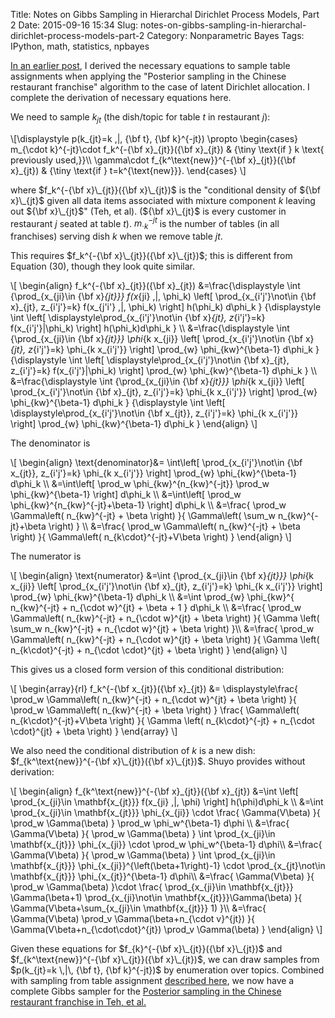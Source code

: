 Title: Notes on Gibbs Sampling in Hierarchal Dirichlet Process Models, Part 2
Date: 2015-09-16 15:34
Slug: notes-on-gibbs-sampling-in-hierarchal-dirichlet-process-models-part-2
Category: Nonparametric Bayes
Tags: IPython, math, statistics, npbayes

[In an earlier post](http://stiglerdiet.com/blog/2015/Sep/11/notes-on-gibbs-sampling-in-hierarchal-dirichlet-process-models/), I derived the necessary equations to sample table assignments when applying the "Posterior sampling in the Chinese restaurant franchise" algorithm to the case of latent Dirichlet allocation. I complete the derivation of necessary equations here.

We need to sample $k_{jt}$ (the dish/topic for table $t$ in restaurant $j$):

\\[\displaystyle
    p(k_{jt}=k \,|\, {\bf t}, {\bf k}^{-jt}) \propto
    \begin{cases}
        m_{\cdot k}^{-jt}\cdot f_k^{-{\bf x}\_{jt}}({\bf x}\_{jt})
            & {\tiny \text{if } k \text{ previously used,}}\\\\
        \gamma\cdot f_{k^\text{new}}^{-{\bf x}\_{jt}}({\bf x}\_{jt})
            & {\tiny \text{if } t=k^{\text{new}}}.
    \end{cases}
\\]

where $f_k^{-{\bf x}\_{jt}}({\bf x}\_{jt})$ is the "conditional density of ${\bf x}\_{jt}$ given all data items associated with mixture component $k$ leaving out ${\bf x}\_{jt}$" (Teh, et al). (${\bf x}\_{jt}$ is every customer in restaurant $j$ seated at table $t$). $m_{\cdot k}^{-jt}$ is the number of tables (in all franchises) serving dish $k$ when we remove table $jt$.

This requires $f_k^{-{\bf x}\_{jt}}({\bf x}\_{jt})$; this is different from Equation (30), though they look quite similar.

\\[
\begin{align}
    f_k^{-{\bf x}\_{jt}}({\bf x}\_{jt})
    &=\frac{\displaystyle
            \int
                {\prod_{x_{ji}\in {\bf x}_{jt}}}
                f(x_{ji} \,|\, \phi_k)
                   \left[
                   \prod_{x_{i'j'}\not\in {\bf x}\_{jt}, z\_{i'j'}=k}
                        f(x_{j'i'} \,|\, \phi_k)
                   \right]
                        h(\phi_k)
                        d\phi_k
        }
        {\displaystyle
            \int
                \left[
                    \displaystyle\prod_{x_{i'j'}\not\in {\bf x}_{jt}, z_{i'j'}=k}
                    f(x_{i'j'}|\phi_k)
                \right]
                h(\phi_k)d\phi_k
        } \\\\
    &=\frac{\displaystyle
            \int
                {\prod_{x_{ji}\in {\bf x}_{jt}}}
                \phi_{k x_{ji}}
                   \left[
                   \prod_{x_{i'j'}\not\in {\bf x}_{jt}, z_{i'j'}=k}
                        \phi_{k x_{i'j'}}
                   \right]
                        \prod_{w}
                    \phi_{kw}^{\beta-1}
                        d\phi_k
        }
        {\displaystyle
            \int
                \left[
                    \displaystyle\prod_{x_{i'j'}\not\in {\bf x}\_{jt}, z\_{i'j'}=k}
                    f(x_{i'j'}|\phi_k)
                \right]
                \prod_{w}
                    \phi_{kw}^{\beta-1}
                    d\phi_k
        } \\\\
    &=\frac{\displaystyle
            \int
                {\prod_{x_{ji}\in {\bf x}_{jt}}}
                \phi_{k x_{ji}}
                   \left[
                   \prod_{x\_{i'j'}\not\in {\bf x}\_{jt}, z_{i'j'}=k}
                        \phi_{k x_{i'j'}}
                   \right]
                        \prod_{w}
                    \phi_{kw}^{\beta-1}
                        d\phi_k
        }
        {\displaystyle
            \int
                \left[
                    \displaystyle\prod_{x_{i'j'}\not\in {\bf x_{jt}}, z_{i'j'}=k}
                    \phi_{k x_{i'j'}}
                \right]
                \prod_{w}
                    \phi_{kw}^{\beta-1}
                    d\phi_k
        }
\end{align}
\\]

The denominator is

\\[
\begin{align}
    \text{denominator}&=
    \int\left[
        \prod_{x_{i'j'}\not\in {\bf x_{jt}}, z_{i'j'}=k}
        \phi_{k x_{i'j'}}
    \right]
    \prod_{w}
        \phi_{kw}^{\beta-1}
        d\phi_k \\\\
    &=\int\left[
        \prod_w \phi_{kw}^{n_{kw}^{-jt}} \prod_w \phi_{kw}^{\beta-1}
    \right]
        d\phi_k \\\\
    &=\int\left[
        \prod_w \phi_{kw}^{n_{kw}^{-jt}+\beta-1}
    \right]
        d\phi_k \\\\
    &=\frac{
        \prod_w \Gamma\left(
            n_{kw}^{-jt} + \beta
        \right)
    }{
        \Gamma\left( \sum_w
            n_{kw}^{-jt}+\beta
        \right)
    } \\\\
    &=\frac{
        \prod_w \Gamma\left(
            n_{kw}^{-jt} + \beta
        \right)
    }{
        \Gamma\left(
            n_{k\cdot}^{-jt}+V\beta
        \right)
    }
\end{align}
\\]

The numerator is

\\[
\begin{align}
    \text{numerator}
    &=\int
    {\prod_{x_{ji}\in {\bf x}_{jt}}}
    \phi_{k x_{ji}}
       \left[
       \prod_{x\_{i'j'}\not\in {\bf x}\_{jt}, z_{i'j'}=k}
            \phi_{k x_{i'j'}}
       \right]
            \prod_{w}
        \phi_{kw}^{\beta-1}
            d\phi_k \\\\
    &=\int
    \prod_{w}
        \phi_{kw}^{
            n_{kw}^{-jt} +
            n_{\cdot w}^{jt} +
            \beta + 1
            }
        d\phi_k \\\\
    &=\frac{
       \prod_w \Gamma\left(
           n_{kw}^{-jt} + n_{\cdot w}^{jt} + \beta
       \right)
    }{
      \Gamma \left(
        \sum_w
        n_{kw}^{-jt} + n_{\cdot w}^{jt} + \beta
      \right)
    }\\\\
    &=\frac{
       \prod_w \Gamma\left(
           n_{kw}^{-jt} + n_{\cdot w}^{jt} + \beta
       \right)
    }{
      \Gamma \left(
        n_{k\cdot}^{-jt} + n_{\cdot \cdot}^{jt} + \beta
      \right)
    }
\end{align}
\\]

This gives us a closed form version of this conditional distribution:

\\[
\begin{array}{rl}
    f_k^{-{\bf x\_{jt}}({\bf x}\_{jt})
    &= \displaystyle\frac{
       \prod_w \Gamma\left(
           n_{kw}^{-jt} + n_{\cdot w}^{jt} + \beta
       \right)
    }{
            \prod_w \Gamma\left(
                n_{kw}^{-jt} + \beta
            \right)
        }
    \frac{
            \Gamma\left(
                n_{k\cdot}^{-jt}+V\beta
            \right)
        }{
      \Gamma \left(
        n_{k\cdot}^{-jt} + n_{\cdot \cdot}^{jt} + \beta
      \right)
    }
\end{array}
\\]

We also need the conditional distribution of $k$ is a new dish: $f_{k^\text{new}}^{-{\bf x}\_{jt}}({\bf x}\_{jt})$. Shuyo provides without derivation:

\\[
\begin{align}
f_{k^\text{new}}^{-{\bf x}\_{jt}}({\bf x}\_{jt})
    &=\int
        \left[
        \prod_{x_{ji}\in \mathbf{x_{jt}}}
            f(x_{ji} \,|\, \phi)
        \right]
        h(\phi)d\phi_k
        \\\\
    &=\int
        \prod_{x_{ji}\in \mathbf{x_{jt}}}
            \phi_{x_{ji}}
        \cdot
        \frac{
                \Gamma(V\beta)
            }{
                \prod_w \Gamma(\beta)
        }
        \prod_w \phi_w^{\beta-1}
        d\phi \\\\
    &=\frac{
                \Gamma(V\beta)
            }{
                \prod_w \Gamma(\beta)
        }
        \int
            \prod_{x_{ji}\in \mathbf{x_{jt}}}
            \phi_{x_{ji}}
            \cdot
            \prod_w \phi_w^{\beta-1}
        d\phi\\\\
    &=\frac{
                \Gamma(V\beta)
            }{
                \prod_w \Gamma(\beta)
        }
        \int
            \prod_{x_{ji}\in \mathbf{x_{jt}}}
                \phi_{x_{ji}}^{\left(\beta+1\right)-1}
            \cdot
            \prod_{x_{jt}\not\in \mathbf{x_{jt}}} \phi_{x_{jt}}^{\beta-1}
        d\phi\\\\
    &=\frac{
                \Gamma(V\beta)
            }{
                \prod_w \Gamma(\beta)
        }\cdot
        \frac{
            \prod_{x_{ji}\in \mathbf{x_{jt}}}
                \Gamma(\beta+1)
            \prod_{x_{ji}\not\in \mathbf{x_{jt}}}\Gamma(\beta)
            }{
            \Gamma(V\beta+\sum_{x_{ji}\in \mathbf{x_{jt}}} 1)
        }\\\\
    &=\frac{
        \Gamma(V\beta)
        \prod_v \Gamma(\beta+n_{\cdot v}^{jt})
    }{
        \Gamma(V\beta+n_{\cdot\cdot}^{jt})
        \prod_v \Gamma(\beta)
    }
\end{align}
\\]

Given these equations for $f_{k}^{-{\bf x}\_{jt}}({\bf x}\_{jt})$ and $f_{k^\text{new}}^{-{\bf x}\_{jt}}({\bf x}\_{jt})$, we can draw samples from $p(k_{jt}=k \,|\, {\bf t}, {\bf k}^{-jt})$ by enumeration over topics. Combined with sampling from table assignment [described here](http://stiglerdiet.com/blog/2015/Sep/11/notes-on-gibbs-sampling-in-hierarchal-dirichlet-process-models/), we now have a complete Gibbs sampler for the [Posterior sampling in the Chinese restaurant franchise in Teh, et al.](http://www.cs.berkeley.edu/~jordan/papers/hdp.pdf)